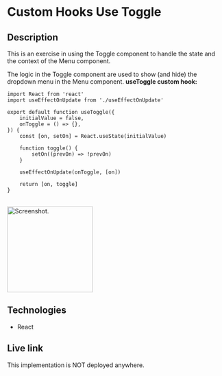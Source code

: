# Custom Hooks Use Toggle

## Description
This is an exercise in using the Toggle component to handle the state and the context of the Menu component.

The logic in the Toggle component are used to show (and hide) the dropdown menu in the Menu component.
**useToggle custom hook:**
```
import React from 'react'
import useEffectOnUpdate from './useEffectOnUpdate'

export default function useToggle({
	initialValue = false,
	onToggle = () => {},
}) {
	const [on, setOn] = React.useState(initialValue)

	function toggle() {
		setOn((prevOn) => !prevOn)
	}

	useEffectOnUpdate(onToggle, [on])

	return [on, toggle]
}
```
  
<br/>
<img src="toggle-with-menu.png" alt="Screenshot." width="200px"/>

## Technologies
- React

## Live link
This implementation is NOT deployed anywhere. 

